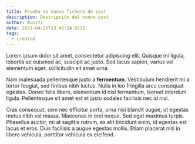 ```yaml
---
title: Prueba de nuevo fichero de post
description: Descripción del nuevo post
author: Aunitz
date: 2021-04-26T13:46:24.821Z
tags:
  - created
---
```

Lorem ipsum dolor sit amet, consectetur adipiscing elit. Quisque mi ligula, lobortis ac euismod ac, suscipit ac justo. Sed lacus sapien, varius vel elementum eget, sollicitudin sit amet urna. 

Nam malesuada pellentesque justo a **fermentum**. Vestibulum hendrerit mi a tortor feugiat, sed finibus nibh luctus. Nulla in leo fringilla arcu consequat egestas. Donec felis libero, elementum id nisl fermentum, laoreet interdum ligula. Pellentesque sit amet est et justo sodales facilisis nec id nisi. 

Cras consequat, sem nec efficitur porta, urna nisi blandit augue, ut egestas metus nibh vel massa. Maecenas in orci neque. Sed eget maximus turpis. Phasellus auctor, mi at sagittis rutrum, ex elit tincidunt enim, id egestas est lacus et eros. Duis facilisis a augue egestas mollis. Etiam placerat nisi in libero vehicula, porttitor vehicula ex eleifend.